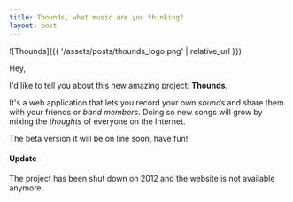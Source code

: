```yaml
---
title: Thounds, what music are you thinking?
layout: post
---
```


![Thounds]({{ '/assets/posts/thounds_logo.png' | relative_url }})

Hey,

I'd like to tell you about this new amazing project: **Thounds**.

It's a web application that lets you record your own *sounds* and share them
with your friends or *band members*. Doing so new songs will grow by mixing the
*thoughts* of everyone on the Internet.

The beta version it will be on line soon, have fun!

#### Update

The project has been shut down on 2012 and the website is not available anymore.
